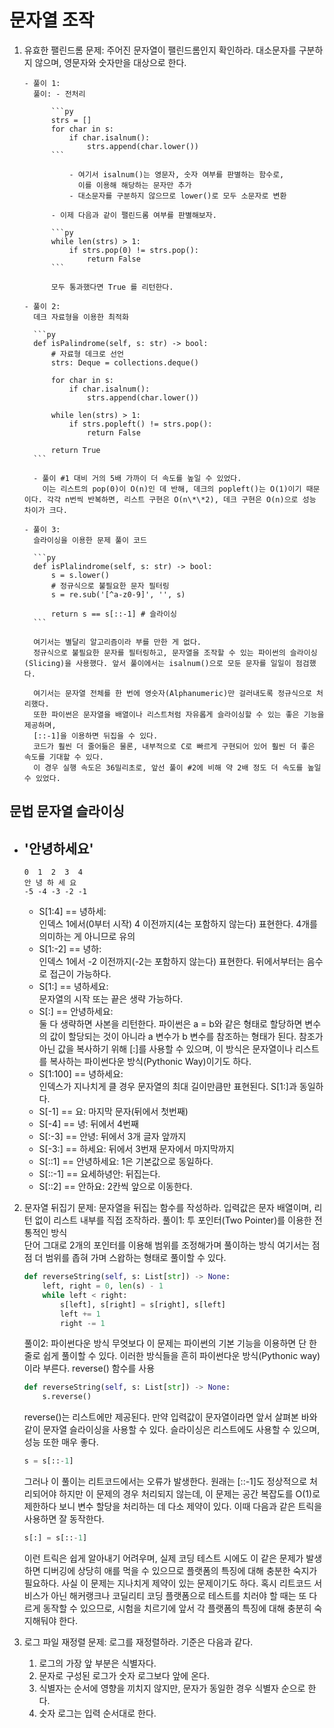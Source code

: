 # 문자열 조작

1.  유효한 팰린드롬
    문제: 주어진 문자열이 팰린드롬인지 확인하라. 대소문자를 구분하지 않으며, 영문자와 숫자만을 대상으로 한다.

        - 풀이 1:
          풀이: - 전처리

              ```py
              strs = []
              for char in s:
                  if char.isalnum():
                      strs.append(char.lower())
              ```

                  - 여기서 isalnum()는 영문자, 숫자 여부를 판별하는 함수로,
                    이를 이용해 해당하는 문자만 추가
                  - 대소문자를 구분하지 않으므로 lower()로 모두 소문자로 변환

              - 이제 다음과 같이 팰린드롬 여부를 판별해보자.

              ```py
              while len(strs) > 1:
                  if strs.pop(0) != strs.pop():
                      return False
              ```

              모두 통과했다면 True 를 리턴한다.

        - 풀이 2:
          데크 자료형을 이용한 최적화

          ```py
          def isPalindrome(self, s: str) -> bool:
              # 자료형 데크로 선언
              strs: Deque = collections.deque()

              for char in s:
                  if char.isalnum():
                      strs.append(char.lower())

              while len(strs) > 1:
                  if strs.popleft() != strs.pop():
                      return False

              return True
          ```

          - 풀이 #1 대비 거의 5배 가까이 더 속도를 높일 수 있었다.
            이는 리스트의 pop(0)이 O(n)인 데 반해, 데크의 popleft()는 O(1)이기 때문이다. 각각 n번씩 반복하면, 리스트 구현은 O(n\*\*2), 데크 구현은 O(n)으로 성능 차이가 크다.

        - 풀이 3:
          슬라이싱을 이용한 문제 풀이 코드

          ```py
          def isPlalindrome(self, s: str) -> bool:
              s = s.lower()
              # 정규식으로 불필요한 문자 필터링
              s = re.sub('[^a-z0-9]', '', s)

              return s == s[::-1] # 슬라이싱
          ```

          여기서는 별달리 알고리즘이라 부를 만한 게 없다.
          정규식으로 불필요한 문자를 필터링하고, 문자열을 조작할 수 있는 파이썬의 슬라이싱(Slicing)을 사용했다. 앞서 풀이에서는 isalnum()으로 모둔 문자를 일일이 점검했다.

          여기서는 문자열 전체를 한 번에 영숫자(Alphanumeric)만 걸러내도록 정규식으로 처리했다.
          또한 파이썬은 문자열을 배열이나 리스트처럼 자유롭게 슬라이싱할 수 있는 좋은 기능을 제공하며,
          [::-1]을 이용하면 뒤집을 수 있다.
          코드가 훨씬 더 줄어듦은 물론, 내부적으로 C로 빠르게 구현되어 있어 훨씬 더 좋은 속도를 기대할 수 있다.
          이 경우 실행 속도은 36밀리초로, 앞선 풀이 #2에 비해 약 2배 정도 더 속도를 높일 수 있었다.

## 문법 문자열 슬라이싱

- ## '안녕하세요'
  ```
  0  1  2  3  4
  안 녕 하 세 요
  -5 -4 -3 -2 -1
  ```
  - S[1:4] == 녕하세:  
     인덱스 1에서(0부터 시작) 4 이전까지(4는 포함하지 않는다) 표현한다.
    4개를 의미하는 게 아니므로 유의
  - S[1:-2] == 녕하:  
     인덱스 1에서 -2 이전까지(-2는 포함하지 않는다) 표현한다.
    뒤에서부터는 음수로 접근이 가능하다.
  - S[1:] == 녕하세요:  
     문자열의 시작 또는 끝은 생략 가능하다.
  - S[:] == 안녕하세요:  
     둘 다 생략하면 사본을 리턴한다.
    파이썬은 a = b와 같은 형태로 할당하면 변수의 값이 할당되는 것이 아니라 a 변수가 b 변수를 참조하는 형태가 된다.
    참조가 아닌 값을 복사하기 위해 [:]를 사용할 수 있으며,
    이 방식은 문자열이나 리스트를 복사하는 파이썬다운 방식(Pythonic Way)이기도 하다.
  - S[1:100] == 녕하세요:  
     인덱스가 지나치게 클 경우 문자열의 최대 길이만큼만 표현된다.
    S[1:]과 동일하다.
  - S[-1] == 요: 마지막 문자(뒤에서 첫번째)
  - S[-4] == 녕: 뒤에서 4번째
  - S[:-3] == 안녕: 뒤에서 3개 글자 앞까지
  - S[-3:] == 하세요: 뒤에서 3번재 문자에서 마지막까지
  - S[::1] == 안녕하세요: 1은 기본값으로 동일하다.
  - S[::-1] == 요세하녕안: 뒤집는다.
  - S[::2] == 안하요: 2칸씩 앞으로 이동한다.

2. 문자열 뒤집기
   문제: 문자열을 뒤집는 함수를 작성하라. 입력값은 문자 배열이며, 리턴 없이 리스트 내부를 직접 조작하라.
   풀이1: 투 포인터(Two Pointer)를 이용한 전통적인 방식  
    단어 그대로 2개의 포인터를 이용해 범위를 조정해가며 풀이하는 방식
   여기서는 점점 더 범위를 좁혀 가며 스왑하는 형태로 풀이할 수 있다.

   ```py
   def reverseString(self, s: List[str]) -> None:
       left, right = 0, len(s) - 1
       while left < right:
           s[left], s[right] = s[right], s[left]
           left += 1
           right -= 1
   ```

   풀이2: 파이썬다운 방식
   무엇보다 이 문제는 파이썬의 기본 기능을 이용하면 단 한 줄로 쉽게 풀이할 수 있다.
   이러한 방식들을 흔히 파이썬다운 방식(Pythonic way)이라 부른다.
   reverse() 함수를 사용

   ```py
   def reverseString(self, s: List[str]) -> None:
       s.reverse()
   ```

   reverse()는 리스트에만 제공된다.
   만약 입력값이 문자열이라면 앞서 살펴본 바와 같이 문자열 슬라이싱을 사용할 수 있다.
   슬라이싱은 리스트에도 사용할 수 있으며, 성능 또한 매우 좋다.

   ```py
   s = s[::-1]
   ```

   그러나 이 풀이는 리트코드에서는 오류가 발생한다.
   원래는 [::-1]도 정상적으로 처리되어야 하지만 이 문제의 경우 처리되지 않는데,
   이 문제는 공간 복잡도를 O(1)로 제한하다 보니 변수 할당을 처리하는 데 다소 제약이 있다.
   이때 다음과 같은 트릭을 사용하면 잘 동작한다.

   ```py
   s[:] = s[::-1]
   ```

   이런 트릭은 쉽게 알아내기 어려우며, 실제 코딩 테스트 시에도 이 같은 문제가 발생하면 디버깅에 상당히 애를 먹을 수 있으므로 플랫폼의 특징에 대해 충분한 숙지가 필요하다.
   사실 이 문제는 지나치게 제약이 있는 문제이기도 하다.
   혹시 리트코드 서비스가 아닌 해커랭크나 코딜리티 코딩 플랫폼으로 테스트를 치러야 할 때는 또 다르게 동작할 수 있으므로,
   시험을 치르기에 앞서 각 플랫폼의 특징에 대해 충분히 숙지해둬야 한다.

3. 로그 파일 재정렬
   문제: 로그를 재정렬하라. 기준은 다음과 같다.
   1. 로그의 가장 앞 부분은 식별자다.
   2. 문자로 구성된 로그가 숫자 로그보다 앞에 온다.
   3. 식별자는 순서에 영향을 끼치지 않지만, 문자가 동일한 경우 식별자 순으로 한다.
   4. 숫자 로그는 입력 순서대로 한다.
